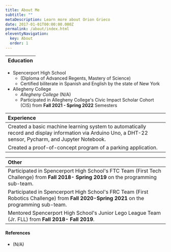 ```yaml
---
title: About Me
subtitle: ""
metaDescription: Learn more about Orion Grieco
date: 2017-01-01T00:00:00.000Z
permalink: /about/index.html
eleventyNavigation:
  key: About
  order: 1
---
```



|Education|
|:------------------------------------------------------------------------------|
* Spencerport High School
  * (Diploma of Advanced Regents, Mastery of Science)
  * Certified biliterate in Spanish and English by the state of New York
* Allegheny College
  * *Allegheny College* (N/A)
  * Participated in Allegheny College's Civic Impact Scholar Cohort (CIS) from **Fall 2021 - Spring 2022** Semesters


|Experience|
|:------------------------------------------------------------------------------|
|Created a basic machine learning system to automatically record and display information via Arduino Uno, a DHT-22 sensor, Pycharm, and Jupyter Notebook.|
|Created a proof-of-concept program of a parking application.|

|Other                                                                                                                                 |
|:-------------------------------------------------------------------------------------------------------------------------------------|
|Participated in Spencerport High School's FTC Team (First Tech Challenge) from **Fall 2018- Spring 2019** on the programming sub-team.    |
|Participated in Spencerport High School's FRC Team (First Robotics Challenge) from **Fall 2020-Spring 2021** on the programming sub-team. |
|Mentored Spencerport High School's Junior Lego League Team (Jr. FLL) from **Fall 2018- Fall 2019**.                                       |

#### References
* (N/A)

